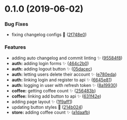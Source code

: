 # 0.1.0 (2019-06-02)


### Bug Fixes

* fixing changelog configs :bug: ([2f748e0](https://github.com/wel-shy/kaffee-web/commit/2f748e0))


### Features

* adding auto changelog and commit linting :sparkles: ([95584f8](https://github.com/wel-shy/kaffee-web/commit/95584f8))
* **auth:** adding login forms :sparkles: ([464c2b0](https://github.com/wel-shy/kaffee-web/commit/464c2b0))
* **auth:** adding logout button :sparkles: ([05dacec](https://github.com/wel-shy/kaffee-web/commit/05dacec))
* **auth:** letting users delete their account :sparkles: ([e780eda](https://github.com/wel-shy/kaffee-web/commit/e780eda))
* **auth:** linking login and register to api :sparkles: ([6645e81](https://github.com/wel-shy/kaffee-web/commit/6645e81))
* **auth:** logging in user with refresh token :sparkles: ([8a19930](https://github.com/wel-shy/kaffee-web/commit/8a19930))
* **coffee:** getting coffee count :sparkles: ([256483b](https://github.com/wel-shy/kaffee-web/commit/256483b))
* **coffee:** linking add button to api :sparkles: ([631f42e](https://github.com/wel-shy/kaffee-web/commit/631f42e))
* adding page layout :sparkles: ([1f9aff1](https://github.com/wel-shy/kaffee-web/commit/1f9aff1))
* updating button styles :lipstick: ([214b024](https://github.com/wel-shy/kaffee-web/commit/214b024))
* **store:** adding coffee count :sparkles: ([a1daafb](https://github.com/wel-shy/kaffee-web/commit/a1daafb))



